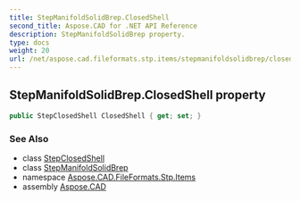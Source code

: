 ```yaml
---
title: StepManifoldSolidBrep.ClosedShell
second_title: Aspose.CAD for .NET API Reference
description: StepManifoldSolidBrep property. 
type: docs
weight: 20
url: /net/aspose.cad.fileformats.stp.items/stepmanifoldsolidbrep/closedshell/
---
```

## StepManifoldSolidBrep.ClosedShell property

```csharp
public StepClosedShell ClosedShell { get; set; }
```

### See Also

* class [StepClosedShell](../../stepclosedshell/)
* class [StepManifoldSolidBrep](../)
* namespace [Aspose.CAD.FileFormats.Stp.Items](../../stepmanifoldsolidbrep/)
* assembly [Aspose.CAD](../../../)


